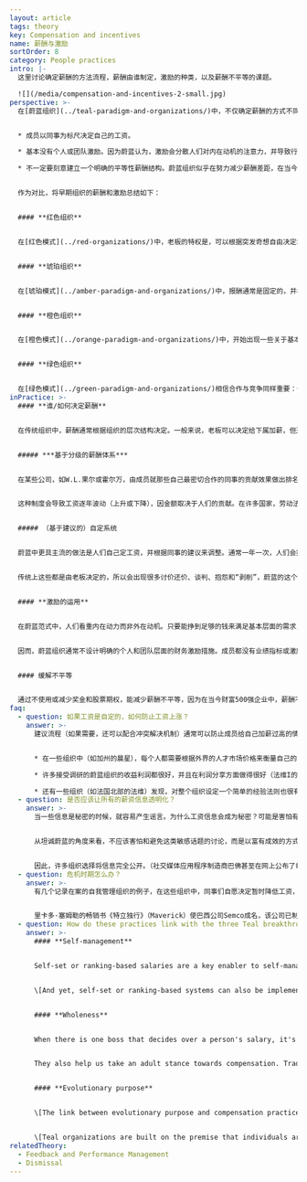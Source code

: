 ```yaml
---
layout: article
tags: theory
key: Compensation and incentives
name: 薪酬与激励
sortOrder: 8
category: People practices
intro: |-
  这里讨论确定薪酬的方法流程，薪酬由谁制定，激励的种类，以及薪酬不平等的课题。

  ![](/media/compensation-and-incentives-2-small.jpg)
perspective: >-
  在[蔚蓝组织](../teal-paradigm-and-organizations/)中，不仅确定薪酬的方式不同，薪酬的性质和重要性都变得完全不同。蔚蓝组织在薪酬方面通常表现出以下特征：


  * 成员以同事为标尺决定自己的工资。

  * 基本没有个人或团队激励。因为蔚蓝认为，激励会分散人们对内在动机的注意力，并导致行为脱逸目标。

  * 不一定要刻意建立一个明确的平等性薪酬结构。蔚蓝组织似乎在努力减少薪酬差距，在当今在许多传统组织中这种差距有时很极端。蔚蓝有一个特别关注的底线，就是确保最低收入者的收入能足以满足生活基本需求。


  作为对比，将早期组织的薪酬和激励总结如下：


  #### **红色组织**


  在[红色模式](../red-organizations/)中，老板的特权是，可以根据突发奇想自由决定增加或减少成员的工资。没有正式的薪酬谈判流程，也没有任何正式的、有文件记录的激励流程。


  #### **琥珀组织**


  在[琥珀模式](../amber-paradigm-and-organizations/)中，报酬通常是固定的，并根据成员在等级制度中的级别（或其他固定的地位标志，如个人的学历）来决定。没有个人工资谈判，没有激励措施。“同工同酬”。


  #### **橙色组织**


  在[橙色模式](../orange-paradigm-and-organizations/)中，开始出现一些关于基本工资的个人协商，人们一般都适配在某个工资等级。老板有一定的自由，可以在一定范围内增加某人的工资。橙色坚信个人目标和激励措施。如果人们达到预定的目标（一个级联的理想情况下的目标或预算系统，以打造强有力的股东价值创造机器），就能得到坚实的奖金。收入高低的巨大差异被认为是完全可以接受的，因为橙色认为差异是对人们的优点才能和贡献的直接反应。


  #### **绿色组织**


  在[绿色模式](../green-paradigm-and-organizations/)相信合作与竞争同样重要：个人激励开始被团队奖金所替代。人们试图缩小职场中收入高低的差距，例如，通过定义首席执行官薪酬与组织中的中等（或最低）工资之间的最大倍数来限制差距。
inPractice: >-
  #### **谁/如何决定薪酬**


  在传统组织中，薪酬通常根据组织的层次结构决定。一般来说，老板可以决定给下属加薪，但通常需要人力资源（或机构）的咨询或批准。在自我管理的组织中，在没有老板的情况下，工资和其他类型薪酬的决定方法是，利用同类工作的同事做对比衡量而进行调整和设计。似乎有两大类系统：基于排名的系统和基于自我定义（基于建议）的系统。\[这两种方法，并不依赖于自我管理结构，也都可用于等级制度体系中。]


  ##### ***基于分级的薪酬体系***


  在某些公司，如W.L.果尔或霍尔万，由成员就那些自己最密切合作的同事的贡献效果做出排名或评估。根据这个输入，把人们分成不同的工资级别--通常是通过系统算法或选举产生的委员会评议。那些被大家评价为贡献更多的人，会发现自己置身于更高薪水的团队；那些资历较低、经验较少的同事自然会倾向于进入薪水较低的团队。这是一个简单易懂的过程。不仅仅是一个人（老板）来评估，而是由成员的许多同事来影响这个评估过程，所以由此产生的工资会更公平地反映个人的贡献。


  这种制度会导致工资逐年波动（上升或下降），因金额取决于人们的贡献。在许多国家，劳动法禁止工资下降，于是需要对这种方法进行调整改进。例如，把系统改进成只用来辨别哪些同事应该加薪。或者，采用一个设置了最低固定工资的系统，波动主要通过个人奖金来实现，就可以上升或下降。


  ##### （基于建议的）自定系统


  蔚蓝中更具主流的做法是人们自己定工资，并根据同事的建议来调整。通常一年一次，人们会提出自认适合自己的加薪方式，并附加这个建议的理由。这些输入由许多同事（例如，一个选举出来的薪资建议小组）审核，小组根据同事之间的对比，对该提案给出个人建议。提出的成员有权选择是否遵循这些收到的建议，并将自己的选择决定公之于众。如果薪资建议组对此有异议，还可以选择报告一个冲突的发生，并调用蔚蓝预制的[冲突解决流程](../conflict-resolution/)。


  传统上这些都是由老板决定的，所以会出现很多讨价还价、谈判、抱怨和“剥削”，蔚蓝的这个自定过程则减少了这些负面要素。如果人们对自己的薪水不满意，可以简单地决定提高自己的工资。但如果他们决定完全忽略那些对比关系同事的建议（比如关于合理性），可能会面临自己选择的后果（受到通过冲突流程的挑战）。


  #### **激励的运用**


  在蔚蓝范式中，人们看重内在动力而非外在动机。只要能挣到足够的钱来满足基本层面的需求，此外最重要的收获就是工作的意义，自己是否可以在工作中表达自己的才华和抱负。在《驱动力》一书中，丹尼尔·平克对这一问题进行了大量的研究并得出结论，在当今复杂的工作环境中，激励措施大多起反作用，都在降低而不是提高人们的绩效。


  因而，蔚蓝组织通常不设计明确的个人和团队层面的财务激励措施。成员都没有业绩指标或激励措施，甚至销售人员，也很少有个人奖金或股票期权。不过，在利润丰厚的年份结束时，会将部分利润分配给所有成员（有时按照基本工资配比，有时则每人都分配相同的固定金额）。另请参见[股东](../ownership/)。


  #### 缓解不平等


  通过不使用或减少奖金和股票期权，能减少薪酬不平等，因为在当今财富500强企业中，薪酬不平等大部分都源于丰厚而奢侈的首席执行官奖金和股票期权。一些蔚蓝组织还会有意识地努力降低基本工资的不平等。如AES和法维，车间操作员改为月薪制而不是小时工资，消除了蓝领和白领工人的区别。同工同酬。
faq:
  - question: 如果工资是自定的，如何防止工资上涨？
    answer: >-
      建议流程（如果需要，还可以配合冲突解决机制）通常可以防止成员给自己加薪过高的情况。但有人可能会问：“有什么机制能阻止一种（甚至是无意识的）集体共谋，即每个人都给自己大幅加薪，从而使整个组织的工资总额膨胀到可能损害股东甚至组织目标的境地？”但事实上，在那些已经率先使用自设薪酬的先锋组织中，这似乎没有成为问题。他们的做法如下。


      * 在一些组织中（如加州的晨星），每个人都需要根据外界的人才市场价格来衡量自己的薪水。例如，他们制定了一条经验法则，即工资不应高于行业平均水平的110%。成员都有觉悟知晓：如果自己的工资太高，将会减少组织的投资和未来发展，进而使组织无法实现目标，或对股东不公平。

      * 许多接受调研的蔚蓝组织的收益利润都很好，并且在利润分享方面做得很好（法维I的员工通常以这种方式获得相当于17-18个月的工资）。因此，我们的想法是让基线薪酬与行业保持一致，然后在利润允许的情况下，通过利润分成的方式补足工资。这个方式可以降低成员试图提高基本工资的动机，同时也让大家知道，在经济不景气的时候，如果基本工资不膨胀，工作就更有保障。

      * 还有一些组织（如法国北部的法维）发现，对整个组织设定一个简单的经验法则也很有用：组织的收入分解为工资的X%，材料成本的Y%，投资的Z%，以保证利润的P%健康成长。每个成员都把这条规则当作常识来接受。这是透明利润分享的根据。例如，如果集团需要，每个人都可以主动降低工资来保持这些参数的比例均衡和组织健康。
  - question: 是否应该让所有的薪资信息透明化？
    answer: >-
      当一些信息是秘密的时候，就容易产生谣言。为什么工资信息会成为秘密？可能是害怕有些人会对某些信息感到震惊，并声称工资分配不公平。


      从坦诚蔚蓝的角度来看，不应该害怕和避免这类敏感话题的讨论，而是以富有成效的方式引导沟通。这些话题有助于揭示未说出口的隐含问题和隐藏的不满。这个方式可以作为流程的一部分，在处理他们之间的人际关系和金钱关系的过程中，帮助成员成长。或许，薪酬透明化确实也有助于是为了纠正一些明显的不公平情况，因为可能会随着时间的推移而出现不公平现象。


      因此，许多组织选择将信息完全公开。（社交媒体应用程序制造商巴佛甚至在网上公布了每个人的薪水）。一些组织，比如番茄加工公司晨星，已经选择在组织内部*公开加薪比例*，但不公开基本工资。这可能是组织走向完全透明的中间步骤。
  - question: 危机时期怎么办？
    answer: >-
      有几个记录在案的自我管理组织的例子，在这些组织中，同事们自愿决定暂时降低工资，以度过经济低迷期，从而避免不得不裁员。在自我管理的组织中，倾向于[公开分享所有信息](../information-flow/)，在财务问题上，人们通常都有很高的成熟度和素养。在传统的组织中，当收入下降，组织面临严重亏损时，人力资源部通常会秘密制定裁员计划。在自我管理的组织中，每个人都看到风暴即将来临。在某个时刻，有人召集每个人（或者在一个大型组织中，可能会邀请组织的某个部门）参加会议，说：我们该怎么办？从这个群体中，解决方案出现了，在许多情况下，这只是归结为每个人都同意暂时减薪（通常最高工资的人减薪比例更高）。


      里卡多·塞姆勒的畅销书《特立独行》（Maverick）使巴西公司Semco成名，该公司已制定了一项“自愿风险计划”，将此类减薪制度化，以在危机时期保护公司（巴西在过去几十年中一直倾向于此）。员工可以选择风险工资计划。他们减薪25%，如果公司有好年景，他们会得到一笔补助金，将薪酬提高到125%。如果公司经营不善，他们只能拿到工资的75%。由于好年景大于坏年景，这笔交易有利于愿意冒险的员工。
  - question: How do these practices link with the three Teal breakthroughs?
    answer: >-
      #### **Self-management**


      Self-set or ranking-based salaries are a key enabler to self-management: in traditional hierarchical structures, bosses decide on the salary raises and bonuses of their subordinates; in self-managing systems, it is necessary to upgrade to peer-based compensation mechanisms.


      \[And yet, self-set or ranking-based systems can also be implemented within traditional hierarchical structures. It can be a step towards ultimately replacing hierarchy with self-management. Within an organization where complete self-management isn't in the cards (for instance if the board of directors wouldn't accept that the organization let go of a pyramid structure), it can also be an important step to take some power out of the boss-subordinate relationship and create more of a team-based collaborative spirit.]


      #### **Wholeness**


      When there is one boss that decides over a person's salary, it's tempting to want to please that person, to conform to their expectations, to not speak one's truth. When it's not one person, but a great number of colleagues one works with who calibrate one's salary increase, most people naturally relax into showing up more truthfully. In this way, self-set or ranking based compensation mechanisms help colleagues show up more easily from a place of wholeness.


      They also help us take an adult stance towards compensation. Traditional boss-subordinate relationship tend to push employees to behave like children and bosses like parents. Self-set or ranking based compensation systems also do away, almost instantly, with much of the strategizing, haggling and complaining around compensation, with everyone forced to take an adult-to-adult stance. 


      #### **Evolutionary purpose**


      \[The link between evolutionary purpose and compensation practices can show up in times of crisis. There are several documented cases of self-managing where workers, in a severe downturn, choose voluntarily to reduce their compensations on a temporary basis to avoid lay-offs. In self-managing organizations, colleagues often often have a high level of financial knowledge and maturity, and choose to contribute to save their colleagues jobs and to maintain the organizations ability to pursue its purpose with all its skills and resources.]


      \[Teal organizations are built on the premise that individuals are primarily motivated, after attaining basic needs, by intrinsic factors such as the pursuit of purpose. Thus, they tend not to exhibit the primacy of compensation, including added incentives, typical in Orange or even Green.]
relatedTheory:
  - Feedback and Performance Management
  - Dismissal
---
```

